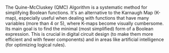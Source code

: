 The Quine-McCluskey (QMC) Algorithm is a systematic method for simplifying Boolean functions. It's an alternative to the Karnaugh Map (K-map), 
especially useful when dealing with functions that have many variables (more than 4 or 5), where K-maps become visually cumbersome.
Its main goal is to find the minimal (most simplified) form of a Boolean expression. This is crucial in digital circuit design 
(to make them more efficient and with fewer components) and in areas like artificial intelligence (for optimizing logical rules).

